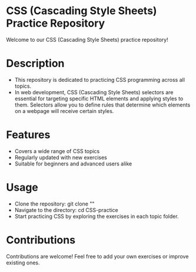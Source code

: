# CSS (Cascading Style Sheets) Practice Repository
 Welcome to our CSS (Cascading Style Sheets) practice repository!
# Description
- This repository is dedicated to practicing CSS programming across all topics.
- In web development, CSS (Cascading Style Sheets) selectors are essential for targeting specific HTML elements and applying styles to them. Selectors allow you to define rules that determine which elements on a webpage will receive certain styles.
# Features
- Covers a wide range of CSS topics<br>
- Regularly updated with new exercises<br> 
- Suitable for beginners and advanced users alike<br>
# Usage
- Clone the repository: git clone ""<br>
- Navigate to the directory: cd CSS-practice<br>
- Start practicing CSS by exploring the exercises in each topic folder.<br>
# Contributions
Contributions are welcome! Feel free to add your own exercises or improve existing ones.<br>
  
